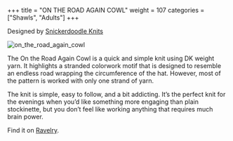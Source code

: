+++
title = "ON THE ROAD AGAIN COWL"
weight = 107
categories = ["Shawls", "Adults"]
+++

Designed by [Snickerdoodle Knits](https://www.ravelry.com/designers/snickerdoodle-knits)

![on_the_road_again_cowl](/images/on_the_road_again_cowl.webp)

The On the Road Again Cowl is a quick and simple knit using DK weight yarn. It highlights a stranded colorwork motif that is designed to resemble an endless road wrapping the circumference of the hat. However, most of the pattern is worked with only one strand of yarn.

<!--more-->

The knit is simple, easy to follow, and a bit addicting. It’s the perfect knit for the evenings when you’d like something more engaging than plain stockinette, but you don’t feel like working anything that requires much brain power.

Find it on [Ravelry](https://www.ravelry.com/patterns/library/on-the-road-again-cowl).